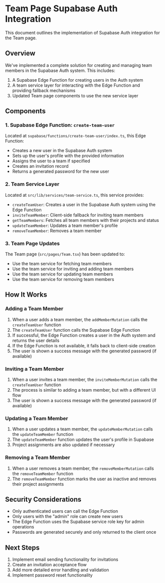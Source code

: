 # Team Page Supabase Auth Integration

This document outlines the implementation of Supabase Auth integration for the Team page.

## Overview

We've implemented a complete solution for creating and managing team members in the Supabase Auth system. This includes:

1. A Supabase Edge Function for creating users in the Auth system
2. A team service layer for interacting with the Edge Function and providing fallback mechanisms
3. Updated Team page components to use the new service layer

## Components

### 1. Supabase Edge Function: `create-team-user`

Located at `supabase/functions/create-team-user/index.ts`, this Edge Function:

- Creates a new user in the Supabase Auth system
- Sets up the user's profile with the provided information
- Assigns the user to a team if specified
- Creates an invitation record
- Returns a generated password for the new user

### 2. Team Service Layer

Located at `src/lib/services/team-service.ts`, this service provides:

- `createTeamUser`: Creates a user in the Supabase Auth system using the Edge Function
- `inviteTeamMember`: Client-side fallback for inviting team members
- `getTeamMembers`: Fetches all team members with their projects and status
- `updateTeamMember`: Updates a team member's profile
- `removeTeamMember`: Removes a team member

### 3. Team Page Updates

The Team page (`src/pages/Team.tsx`) has been updated to:

- Use the team service for fetching team members
- Use the team service for inviting and adding team members
- Use the team service for updating team members
- Use the team service for removing team members

## How It Works

### Adding a Team Member

1. When a user adds a team member, the `addMemberMutation` calls the `createTeamUser` function
2. The `createTeamUser` function calls the Supabase Edge Function
3. If successful, the Edge Function creates a user in the Auth system and returns the user details
4. If the Edge Function is not available, it falls back to client-side creation
5. The user is shown a success message with the generated password (if available)

### Inviting a Team Member

1. When a user invites a team member, the `inviteMemberMutation` calls the `createTeamUser` function
2. The process is similar to adding a team member, but with a different UI flow
3. The user is shown a success message with the generated password (if available)

### Updating a Team Member

1. When a user updates a team member, the `updateMemberMutation` calls the `updateTeamMember` function
2. The `updateTeamMember` function updates the user's profile in Supabase
3. Project assignments are also updated if necessary

### Removing a Team Member

1. When a user removes a team member, the `removeMemberMutation` calls the `removeTeamMember` function
2. The `removeTeamMember` function marks the user as inactive and removes their project assignments

## Security Considerations

- Only authenticated users can call the Edge Function
- Only users with the "admin" role can create new users
- The Edge Function uses the Supabase service role key for admin operations
- Passwords are generated securely and only returned to the client once

## Next Steps

1. Implement email sending functionality for invitations
2. Create an invitation acceptance flow
3. Add more detailed error handling and validation
4. Implement password reset functionality
